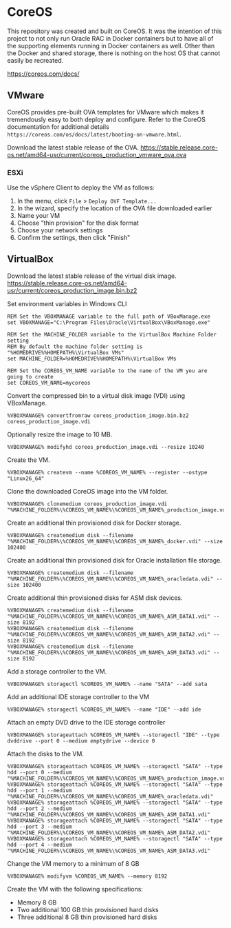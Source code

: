 # CoreOS
This repository was created and built on CoreOS. It was the intention of this project to not only run Oracle RAC in Docker containers but to have all of the supporting elements running in Docker containers as well. Other than the Docker and shared storage, there is nothing on the host OS that cannot easily be recreated.

https://coreos.com/docs/

## VMware
CoreOS provides pre-built OVA templates for VMware which makes it tremendously easy to both deploy and configure. Refer to the CoreOS documentation for additional details `https://coreos.com/os/docs/latest/booting-on-vmware.html`.

Download the latest stable release of the OVA.
https://stable.release.core-os.net/amd64-usr/current/coreos_production_vmware_ova.ova

### ESXi
Use the vSphere Client to deploy the VM as follows:
1. In the menu, click `File` > `Deploy OVF Template...`
2. In the wizard, specify the location of the OVA file downloaded earlier
3. Name your VM
4. Choose "thin provision" for the disk format
5. Choose your network settings
6. Confirm the settings, then click "Finish"


## VirtualBox

Download the latest stable release of the virtual disk image.
https://stable.release.core-os.net/amd64-usr/current/coreos_production_image.bin.bz2

Set environment variables in Windows CLI
```
REM Set the VBOXMANAGE variable to the full path of VBoxManage.exe
set VBOXMANAGE="C:\Program Files\Oracle\VirtualBox\VBoxManage.exe"

REM Set the MACHINE_FOLDER variable to the VirtualBox Machine Folder setting
REM By default the machine folder setting is "%HOMEDRIVE%%HOMEPATH%\VirtualBox VMs"
set MACHINE_FOLDER=%HOMEDRIVE%%HOMEPATH%\VirtualBox VMs

REM Set the COREOS_VM_NAME variable to the name of the VM you are going to create
set COREOS_VM_NAME=mycoreos 
```

Convert the compressed bin to a virtual disk image (VDI) using VBoxManage.
```
%VBOXMANAGE% convertfromraw coreos_production_image.bin.bz2 coreos_production_image.vdi
```

Optionally resize the image to 10 MB.
```
%VBOXMANAGE% modifyhd coreos_production_image.vdi --resize 10240
```

Create the VM.
```
%VBOXMANAGE% createvm --name %COREOS_VM_NAME% --register --ostype "Linux26_64"
```

Clone the downloaded CoreOS image into the VM folder.
```
%VBOXMANAGE% clonemedium coreos_production_image.vdi "%MACHINE_FOLDER%\%COREOS_VM_NAME%\%COREOS_VM_NAME%_production_image.vdi" 
```

Create an additional thin provisioned disk for Docker storage.
```
%VBOXMANAGE% createmedium disk --filename "%MACHINE_FOLDER%\%COREOS_VM_NAME%\%COREOS_VM_NAME%_docker.vdi" --size 102400
```

Create an additional thin provisioned disk for Oracle installation file storage.
```
%VBOXMANAGE% createmedium disk --filename "%MACHINE_FOLDER%\%COREOS_VM_NAME%\%COREOS_VM_NAME%_oracledata.vdi" --size 102400
```

Create additional thin provisioned disks for ASM disk devices.
```
%VBOXMANAGE% createmedium disk --filename "%MACHINE_FOLDER%\%COREOS_VM_NAME%\%COREOS_VM_NAME%_ASM_DATA1.vdi" --size 8192
%VBOXMANAGE% createmedium disk --filename "%MACHINE_FOLDER%\%COREOS_VM_NAME%\%COREOS_VM_NAME%_ASM_DATA2.vdi" --size 8192
%VBOXMANAGE% createmedium disk --filename "%MACHINE_FOLDER%\%COREOS_VM_NAME%\%COREOS_VM_NAME%_ASM_DATA3.vdi" --size 8192
```

Add a storage controller to the VM.
```
%VBOXMANAGE% storagectl %COREOS_VM_NAME% --name "SATA" --add sata
```

Add an additional IDE storage controller to the VM
```
%VBOXMANAGE% storagectl %COREOS_VM_NAME% --name "IDE" --add ide
```

Attach an empty DVD drive to the IDE storage controller
```
%VBOXMANAGE% storageattach %COREOS_VM_NAME% --storagectl "IDE" --type dvddrive --port 0 --medium emptydrive --device 0
```

Attach the disks to the VM.
```
%VBOXMANAGE% storageattach %COREOS_VM_NAME% --storagectl "SATA" --type hdd --port 0 --medium "%MACHINE_FOLDER%\%COREOS_VM_NAME%\%COREOS_VM_NAME%_production_image.vdi"
%VBOXMANAGE% storageattach %COREOS_VM_NAME% --storagectl "SATA" --type hdd --port 1 --medium "%MACHINE_FOLDER%\%COREOS_VM_NAME%\%COREOS_VM_NAME%_oracledata.vdi"
%VBOXMANAGE% storageattach %COREOS_VM_NAME% --storagectl "SATA" --type hdd --port 2 --medium "%MACHINE_FOLDER%\%COREOS_VM_NAME%\%COREOS_VM_NAME%_ASM_DATA1.vdi"
%VBOXMANAGE% storageattach %COREOS_VM_NAME% --storagectl "SATA" --type hdd --port 3 --medium "%MACHINE_FOLDER%\%COREOS_VM_NAME%\%COREOS_VM_NAME%_ASM_DATA2.vdi"
%VBOXMANAGE% storageattach %COREOS_VM_NAME% --storagectl "SATA" --type hdd --port 4 --medium "%MACHINE_FOLDER%\%COREOS_VM_NAME%\%COREOS_VM_NAME%_ASM_DATA3.vdi"
```

Change the VM memory to a minimum of 8 GB
```
%VBOXMANAGE% modifyvm %COREOS_VM_NAME% --memory 8192
```




Create the VM with the following specifications:
- Memory 8 GB
- Two additional 100 GB thin provisioned hard disks
- Three additional 8 GB thin provisioned hard disks

